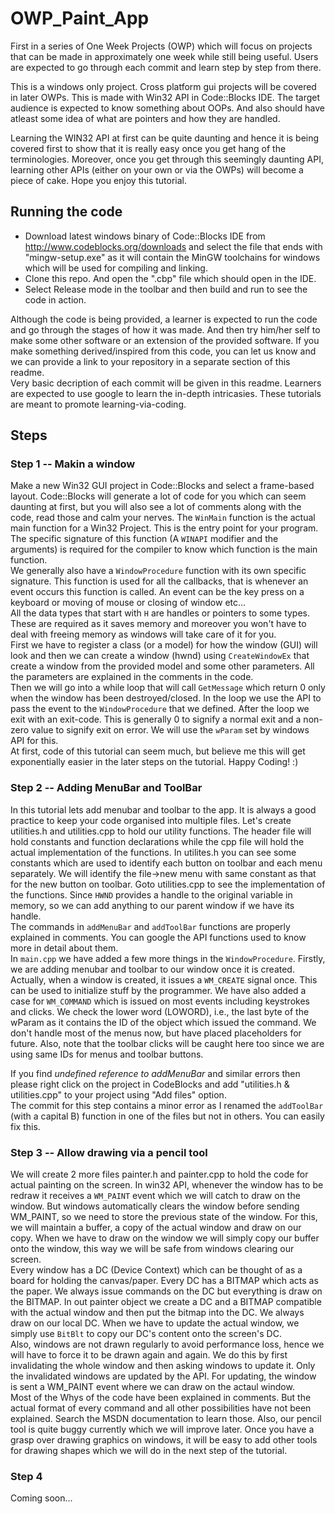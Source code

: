 # OWP_Paint_App
First in a series of One Week Projects (OWP) which will focus on projects that can be made in approximately one week while still being useful. Users are expected to go through each commit and learn step by step from there.  
  
This is a windows only project. Cross platform gui projects will be covered in later OWPs. This is made with Win32 API in Code::Blocks IDE. The target audience is expected to know something about OOPs. And also should have atleast some idea of what are pointers and how they are handled.  
  
Learning the WIN32 API at first can be quite daunting and hence it is being covered first to show that it is really easy once you get hang of the terminologies. Moreover, once you get through this seemingly daunting API, learning other APIs (either on your own or via the OWPs) will become a piece of cake. Hope you enjoy this tutorial.  
  
## Running the code
- Download latest windows binary of Code::Blocks IDE from http://www.codeblocks.org/downloads and select the file that ends with "mingw-setup.exe" as it will contain the MinGW toolchains for windows which will be used for compiling and linking.  
- Clone this repo. And open the ".cbp" file which should open in the IDE.  
- Select Release mode in the toolbar and then build and run to see the code in action.  
  
  
Although the code is being provided, a learner is expected to run the code and go through the stages of how it was made. And then try him/her self to make some other software or an extension of the provided software. If you make something derived/inspired from this code, you can let us know and we can provide a link to your repository in a separate section of this readme.  
Very basic decription of each commit will be given in this readme. Learners are expected to use google to learn the in-depth intricasies. These tutorials are meant to promote learning-via-coding.  
  
## Steps
### Step 1 -- Makin a window
Make a new Win32 GUI project in Code::Blocks and select a frame-based layout. Code::Blocks will generate a lot of code for you which can seem daunting at first, but you will also see a lot of comments along with the code, read those and calm your nerves. The `WinMain` function is the actual main function for a Win32 Project. This is the entry point for your program. The specific signature of this function (A `WINAPI` modifier and the arguments) is required for the compiler to know which function is the main function.  
We generally also have a `WindowProcedure` function with its own specific signature. This function is used for all the callbacks, that is whenever an event occurs this function is called. An event can be the key press on a keyboard or moving of mouse or closing of window etc...  
All the data types that start with `H` are handles or pointers to some types. These are required as it saves memory and moreover you won't have to deal with freeing memory as windows will take care of it for you.  
First we have to register a class (or a model) for how the window (GUI) will look and then we can create a window (hwnd) using `CreateWindowEx` that create a window from the provided model and some other parameters. All the parameters are explained in the comments in the code.  
Then we will go into a while loop that will call `GetMessage` which return 0 only when the window has been destroyed/closed. In the loop we use the API to pass the event to the `WindowProcedure` that we defined. After the loop we exit with an exit-code. This is generally 0 to signify a normal exit and a non-zero value to signify exit on error. We will use the `wParam` set by windows API for this.  
At first, code of this tutorial can seem much, but believe me this will get exponentially easier in the later steps on the tutorial. Happy Coding! :)  
  
### Step 2 -- Adding MenuBar and ToolBar
In this tutorial lets add menubar and toolbar to the app. It is always a good practice to keep your code organised into multiple files. Let's create utilities.h and utilities.cpp to hold our utility functions. The header file will hold constants and function declarations while the cpp file will hold the actual implementation of the functions. In utilites.h you can see some constants which are used to identify each button on toolbar and each menu separately. We will identify the file->new menu with same constant as that for the new button on toolbar. Goto utilities.cpp to see the implementation of the functions. Since `HWND` provides a handle to the original variable in memory, so we can add anything to our parent window if we have its handle.  
The commands in `addMenuBar` and `addToolBar` functions are properly explained in comments. You can google the API functions used to know more in detail about them.  
In `main.cpp` we have added a few more things in the `WindowProcedure`. Firstly, we are adding menubar and toolbar to our window once it is created. Actually, when a window is created, it issues a `WM_CREATE` signal once. This can be used to initialize stuff by the programmer. We have also added a case for `WM_COMMAND` which is issued on most events including keystrokes and clicks. We check the lower word (LOWORD), i.e., the last byte of the wParam as it contains the ID of the object which issued the command. We don't handle most of the menus now, but have placed placeholders for future. Also, note that the toolbar clicks will be caught here too since we are using same IDs for menus and toolbar buttons.  
  
If you find *undefined reference to addMenuBar* and similar errors then please right click on the project in CodeBlocks and add "utilities.h & utilities.cpp" to your project using "Add files" option.  
The commit for this step contains a minor error as I renamed the `addToolBar` (with a capital B) function in one of the files but not in others. You can easily fix this.

### Step 3 -- Allow drawing via a pencil tool
We will create 2 more files painter.h and painter.cpp to hold the code for actual painting on the screen. In win32 API, whenever the window has to be redraw it receives a `WM_PAINT` event which we will catch to draw on the window. But windows automatically clears the window before sending WM_PAINT, so we need to store the previous state of the window. For this, we will maintain a buffer, a copy of the actual window and draw on our copy. When we have to draw on the window we will simply copy our buffer onto the window, this way we will be safe from windows clearing our screen.  
Every window has a DC (Device Context) which can be thought of as a board for holding the canvas/paper. Every DC has a BITMAP which acts as the paper. We always issue commands on the DC but everything is draw on the BITMAP. In out painter object we create a DC and a BITMAP compatible with the actual window and then put the bitmap into the DC. We always draw on our local DC. When we have to update the actual window, we simply use `BitBlt` to copy our DC's content onto the screen's DC.  
Also, windows are not drawn regularly to avoid performance loss, hence we will have to force it to be drawn again and again. We do this by first invalidating the whole window and then asking windows to update it. Only the invalidated windows are updated by the API. For updating, the window is sent a WM_PAINT event where we can draw on the actaul window.  
Most of the Whys of the code have been explained in comments. But the actual format of every command and all other possibilities have not been explained. Search the MSDN documentation to learn those. Also, our pencil tool is quite buggy currently which we will improve later. Once you have a grasp over drawing graphics on windows, it will be easy to add other tools for drawing shapes which we will do in the next step of the tutorial.  

### Step 4
Coming soon...  
